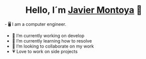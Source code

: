 
<div align="center">

  <h1 align="center">Hello, I´m <a href="https://portafolio-javimp.netlify.app/">Javier Montoya</a> 👋</h1>
 
</div>
- 🖥️ I am a computer engineer.

- 🔭 I’m currently working on develop
- 🌱 I’m currently learning how to resolve
- 👯 I’m looking to collaborate on my work
- 💗 Love to work on side projects

